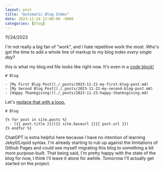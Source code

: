 ```yaml
---
layout: post
title: "Automatic Blog Index"
date: 2023-11-24 12:00:00 -0000
categories: [blog]
---
```


11/24/2023

I'm not really a big fan of "work", and I hate repetitive work the most. Who's got the time to add a whole line of markup to my blog index *every single day*? 

this is what my blog.md file looks like right now. It's even in a [code block!](https://chat.openai.com/share/29ceb38a-fdc5-46f3-8f47-5f4fc80de1cd)

    # Blog

    - [My First Blog Post](./_posts/2023-11-21-my-first-blog-post.md)
    - [My Second Blog Post](./_posts/2023-11-22-my-second-blog-post.md)
    - [Happy Thankgiving!](./_posts/2023-11-23-happy-thanksgiving.md)

Let's [replace that with a loop.](https://chat.openai.com/share/29639709-635a-49de-9402-b831ac0bfd52)

    # Blog

    {% for post in site.posts %}
      - [{{ post.title }}]({{ site.baseurl }}{{ post.url }})
    {% endfor %}

ChatGPT is extra helpful here because I have no intention of learning Jekyll/Liquid syntax. I'm already starting to rub up against the limitations of Github Pages and could see myself migrating this blog to something a bit more purpose-built. That being said, I'm pretty happy with the state of the blog for now, I think I'll leave it alone for awhile. Tomorrow I'll actually get started on the project.